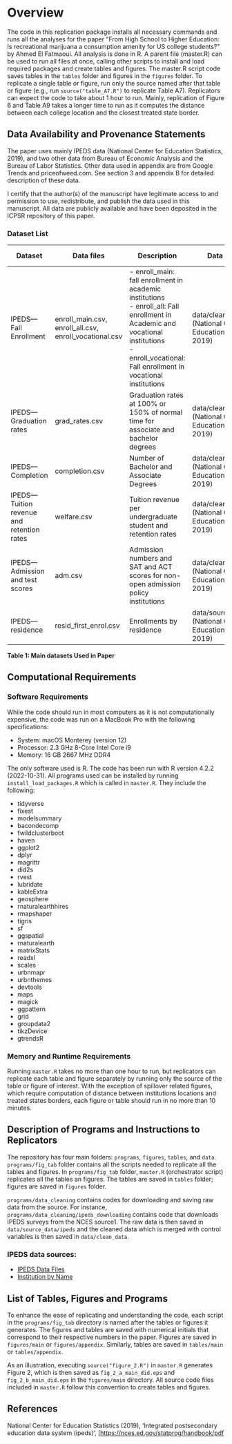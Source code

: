 # Overview

The code in this replication package installs all necessary commands and runs all the analyses for the paper "From High School to Higher Education: Is recreational marijuana a consumption amenity for US college students?" by Ahmed El Fatmaoui. All analysis is done in R. A parent file (master.R) can be used to run all files at once, calling other scripts to install and load required packages and create tables and figures. The master.R script code saves tables in the `tables` folder and figures in the `figures` folder. To replicate a single table or figure, run only the source named after that table or figure (e.g., run `source("table_A7.R")` to replicate Table A7). Replicators can expect the code to take about 1 hour to run. Mainly, replication of Figure 6 and Table A9 takes a longer time to run as it computes the distance between each college location and the closest treated state border.

## Data Availability and Provenance Statements

The paper uses mainly IPEDS data (National Center for Education Statistics, 2019), and two other data from Bureau of Economic Analysis and the Bureau of Labor Statistics. Other data used in appendix are from Google Trends and priceofweed.com. See section 3 and appendix B for detailed description of these data.

I certify that the author(s) of the manuscript have legitimate access to and permission to use, redistribute, and publish the data used in this manuscript. All data are publicly available and have been deposited in the ICPSR repository of this paper.

### Dataset List

| Dataset          | Data files         | Description                                                               | Data Location  | Citation Provided |
|------------------|--------------------|---------------------------------------------------------------------------|----------------|-------------------|
| IPEDS—Fall Enrollment       | enroll_main.csv, enroll_all.csv, enroll_vocational.csv | - enroll_main: fall enrollment in academic institutions <br> - enroll_all: Fall enrollment in Academic and vocational institutions <br>- enroll_vocational: Fall enrollment in vocational institutions | data/clean_data (National Center for Education Statistics, 2019) | TRUE              |
| IPEDS—Graduation rates     | grad_rates.csv    | Graduation rates at 100% or 150% of normal time for associate and bachelor degrees | data/clean_data (National Center for Education Statistics, 2019) | TRUE              |
| IPEDS—Completion           | completion.csv    | Number of Bachelor and Associate Degrees                                   | data/clean_data (National Center for Education Statistics, 2019) | TRUE              |
| IPEDS—Tuition revenue and retention rates | welfare.csv | Tuition revenue per undergraduate student and retention rates             | data/clean_data (National Center for Education Statistics, 2019) | TRUE              |
| IPEDS—Admission and test scores | adm.csv           | Admission numbers and SAT and ACT scores for non-open admission policy institutions | data/clean_data (National Center for Education Statistics, 2019) | TRUE              |
| IPEDS—residence             | resid_first_enrol.csv | Enrollments by residence                                                 | data/source_data/ipeds (National Center for Education Statistics, 2019) | TRUE              |

**Table 1: Main datasets Used in Paper**

## Computational Requirements

### Software Requirements

While the code should run in most computers as it is not computationally expensive, the code was run on a MacBook Pro with the following specifications:
- System: macOS Monterey (version 12)
- Processor: 2.3 GHz 8-Core Intel Core i9
- Memory: 16 GB 2667 MHz DDR4

The only software used is R. The code has been run with R version 4.2.2 (2022-10-31). All programs used can be installed by running `install_load_packages.R` which is called in `master.R`. They include the following:
- tidyverse
- fixest
- modelsummary
- bacondecomp
- fwildclusterboot
- haven
- ggplot2
- dplyr
- magrittr
- did2s
- rvest
- lubridate
- kableExtra
- geosphere
- rnaturalearthhires
- rmapshaper
- tigris
- sf
- ggspatial
- rnaturalearth
- matrixStats
- readxl
- scales
- urbnmapr
- urbnthemes
- devtools
- maps
- magick
- ggpattern
- grid
- groupdata2
- tikzDevice
- gtrendsR

### Memory and Runtime Requirements

Running `master.R` takes no more than one hour to run, but replicators can replicate each table and figure separately by running only the source of the table or figure of interest. With the exception of spillover related figures, which require computation of distance between institutions locations and treated states borders, each figure or table should run in no more than 10 minutes.

## Description of Programs and Instructions to Replicators

The repository has four main folders: `programs`, `figures`, `tables`, and `data`. `programs/fig_tab` folder contains all the scripts needed to replicate all the tables and figures. In `programs/fig_tab` folder, `master.R` (orchestrator script) replicates all the tables an figures. The tables are saved in `tables` folder; figures are saved in `figures` folder.

`programs/data_cleaning` contains codes for downloading and saving raw data from the source. For instance, `programs/data_cleaning/ipeds_downloading` contains code that downloads IPEDS surveys from the NCES source1. The raw data is then saved in `data/source_data/ipeds` and the cleaned data which is merged with control variables is then saved in `data/clean_data`.

### IPEDS data sources:

- [IPEDS Data Files](https://nces.ed.gov/ipeds/datacenter/DataFiles.aspx?gotoReportId=7&fromIpeds=true&sid=ac68b949-876c-439b-abf0-e431b89449a2&rtid=1)
- [Institution by Name](https://nces.ed.gov/ipeds/datacenter/InstitutionByName.aspx?sid=ac68b949-876c-439b-abf0-e431b89449a2&rtid=1)

## List of Tables, Figures and Programs

To enhance the ease of replicating and understanding the code, each script in the `programs/fig_tab` directory is named after the tables or figures it generates. The figures and tables are saved with numerical initials that correspond to their respective numbers in the paper. Figures are saved in `figures/main` or `figures/appendix`. Similarly, tables are saved in `tables/main` or `tables/appendix`.

As an illustration, executing `source("figure_2.R")` in `master.R` generates Figure 2, which is then saved as `fig_2_a_main_did.eps` and `fig_2_b_main_did.eps` in the `figures/main` directory. All source code files included in `master.R` follow this convention to create tables and figures.

## References

National Center for Education Statistics (2019), ‘Integrated postsecondary education data system (ipeds)’, [https://nces.ed.gov/statprog/handbook/pdf
